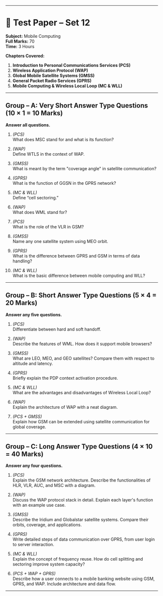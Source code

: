
---

# 📘 Test Paper – Set 12  
**Subject:** Mobile Computing  
**Full Marks:** 70  
**Time:** 3 Hours  

**Chapters Covered:**  
1. **Introduction to Personal Communications Services (PCS)**  
2. **Wireless Application Protocol (WAP)**  
3. **Global Mobile Satellite Systems (GMSS)**  
4. **General Packet Radio Services (GPRS)**  
5. **Mobile Computing & Wireless Local Loop (MC & WLL)**  

---

## **Group – A: Very Short Answer Type Questions (10 × 1 = 10 Marks)**  
**Answer all questions.**

1. *(PCS)*  
   What does MSC stand for and what is its function?

2. *(WAP)*  
   Define WTLS in the context of WAP.

3. *(GMSS)*  
   What is meant by the term "coverage angle" in satellite communication?

4. *(GPRS)*  
   What is the function of GGSN in the GPRS network?

5. *(MC & WLL)*  
   Define “cell sectoring.”

6. *(WAP)*  
   What does WML stand for?

7. *(PCS)*  
   What is the role of the VLR in GSM?

8. *(GMSS)*  
   Name any one satellite system using MEO orbit.

9. *(GPRS)*  
   What is the difference between GPRS and GSM in terms of data handling?

10. *(MC & WLL)*  
    What is the basic difference between mobile computing and WLL?

---

## **Group – B: Short Answer Type Questions (5 × 4 = 20 Marks)**  
**Answer any five questions.**

1. *(PCS)*  
   Differentiate between hard and soft handoff.  

2. *(WAP)*  
   Describe the features of WML. How does it support mobile browsers?

3. *(GMSS)*  
   What are LEO, MEO, and GEO satellites? Compare them with respect to altitude and latency.

4. *(GPRS)*  
   Briefly explain the PDP context activation procedure.

5. *(MC & WLL)*  
   What are the advantages and disadvantages of Wireless Local Loop?

6. *(WAP)*  
   Explain the architecture of WAP with a neat diagram.

7. *(PCS + GMSS)*  
   Explain how GSM can be extended using satellite communication for global coverage.

---

## **Group – C: Long Answer Type Questions (4 × 10 = 40 Marks)**  
**Answer any four questions.**

1. *(PCS)*  
   Explain the GSM network architecture. Describe the functionalities of HLR, VLR, AUC, and MSC with a diagram.

2. *(WAP)*  
   Discuss the WAP protocol stack in detail. Explain each layer's function with an example use case.

3. *(GMSS)*  
   Describe the Iridium and Globalstar satellite systems. Compare their orbits, coverage, and applications.

4. *(GPRS)*  
   Write detailed steps of data communication over GPRS, from user login to server interaction.

5. *(MC & WLL)*  
   Explain the concept of frequency reuse. How do cell splitting and sectoring improve system capacity?

6. *(PCS + WAP + GPRS)*  
   Describe how a user connects to a mobile banking website using GSM, GPRS, and WAP. Include architecture and data flow.

---

